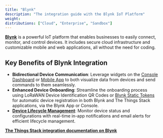 ```yaml
---
title: "Blynk"
description: "The integration guide with the Blynk IoT Platform"
weight: 
distributions: ["Cloud", "Enterprise", "Sandbox"]
---
```


**[Blynk](https://blynk.io/)** is a powerful IoT platform that enables businesses to easily connect, monitor, and control devices. It includes secure cloud infrastructure and customizable mobile and web applications, all without the need for coding.

## Key Benefits of Blynk Integration
- **Bidirectional Device Communication**: Leverage widgets on the [Console Dashboard](https://docs.blynk.io/en/blynk.console/devices/device-profile/dashboard) or [Mobile App](https://blynk.io/no-code-iot-mobile-apps) to both visualize data from devices and send commands to them seamlessly.
- **Enhanced Device Onboarding**: Streamline the onboarding process using LoRaWAN Device Identification QR Codes or [Blynk Static Tokens](https://docs.blynk.io/en/hardware-guides/the-things-stack/automated-device-onboarding#onboard-using-static-tokens) for automatic device registration in both Blynk and The Things Stack applications, via the Blynk App or Console.
- [**Device Lifecycle Management**](https://docs.blynk.io/en/blynk.console/templates/connection-lifecycle): Monitor device status and configurations with real-time in-app notifications and email alerts for efficient lifecycle management.

**[The Things Stack integration documentation on Blynk](https://docs.blynk.io/en/hardware-guides/the-things-stack)**
